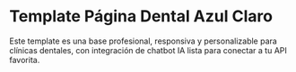 # Template Página Dental Azul Claro

Este template es una base profesional, responsiva y personalizable para clínicas dentales, con integración de chatbot IA lista para conectar a tu API favorita.

